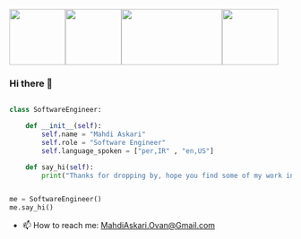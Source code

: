 <img src="https://media.giphy.com/media/FoVzfcqCDSb7zCynOp/giphy.gif" width="100" height="100" /><img src="https://media.giphy.com/media/QP9neqpbHmqVfkgMCd/giphy.gif" width="100" height="100" /><img src="https://media.giphy.com/media/ZVik7pBtu9dNS/giphy.gif" width="180" height="100" /><img src="https://media.giphy.com/media/dxn6fRlTIShoeBr69N/giphy.gif" width="100" height="100" />


### Hi there 👋



```python 

class SoftwareEngineer:

    def __init__(self):
        self.name = "Mahdi Askari"
        self.role = "Software Engineer"
        self.language_spoken = ["per,IR" , "en,US"] 

    def say_hi(self):
        print("Thanks for dropping by, hope you find some of my work interesting.")


me = SoftwareEngineer()
me.say_hi()


```


- 📫 How to reach me: MahdiAskari.Ovan@Gmail.com




<!--
**MahdiAskari-Ovan/MahdiAskari-Ovan** is a ✨ _special_ ✨ repository because its `README.md` (this file) appears on your GitHub profile.

Here are some ideas to get you started:

- 🔭 I’m currently working on ...
- 🌱 I’m currently learning ...
- 👯 I’m looking to collaborate on ...
- 🤔 I’m looking for help with ...
- 💬 Ask me about ...
- 📫 How to reach me: ...
- 😄 Pronouns: ...
- ⚡ Fun fact: ...
-->

